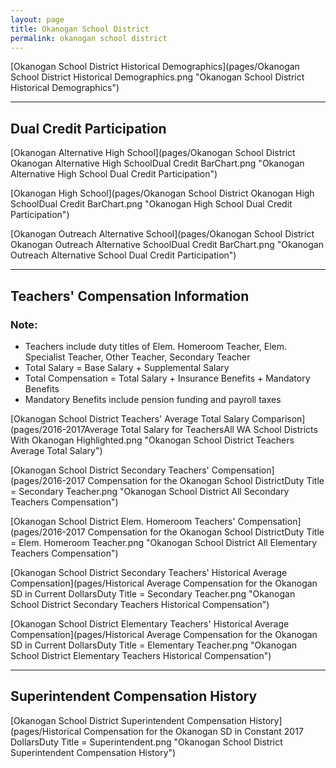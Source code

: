 ```yaml
---
layout: page
title: Okanogan School District
permalink: okanogan school district
---
```



[Okanogan School District Historical Demographics](pages/Okanogan School District Historical Demographics.png "Okanogan School District Historical Demographics")

___

## Dual Credit Participation

[Okanogan Alternative High School](pages/Okanogan School District Okanogan Alternative High SchoolDual Credit BarChart.png "Okanogan Alternative High School Dual Credit Participation")

[Okanogan High School](pages/Okanogan School District Okanogan High SchoolDual Credit BarChart.png "Okanogan High School Dual Credit Participation")

[Okanogan Outreach Alternative School](pages/Okanogan School District Okanogan Outreach Alternative SchoolDual Credit BarChart.png "Okanogan Outreach Alternative School Dual Credit Participation")


___

## Teachers' Compensation Information
### Note:
- Teachers include duty titles of Elem. Homeroom Teacher, Elem. Specialist Teacher, Other Teacher, Secondary Teacher
- Total Salary = Base Salary + Supplemental Salary
- Total Compensation = Total Salary + Insurance Benefits + Mandatory Benefits
- Mandatory Benefits include pension funding and payroll taxes

[Okanogan School District Teachers' Average Total Salary Comparison](pages/2016-2017Average Total Salary for TeachersAll WA School Districts With Okanogan Highlighted.png "Okanogan School District Teachers Average Total Salary")

[Okanogan School District Secondary Teachers' Compensation](pages/2016-2017 Compensation for the Okanogan School DistrictDuty Title = Secondary Teacher.png "Okanogan School District All Secondary Teachers Compensation")

[Okanogan School District Elem. Homeroom Teachers' Compensation](pages/2016-2017 Compensation for the Okanogan School DistrictDuty Title = Elem. Homeroom Teacher.png "Okanogan School District All Elementary Teachers Compensation")

[Okanogan School District Secondary Teachers' Historical Average Compensation](pages/Historical Average Compensation for the Okanogan SD in Current DollarsDuty Title = Secondary Teacher.png "Okanogan School District Secondary Teachers Historical Compensation")

[Okanogan School District Elementary Teachers' Historical Average Compensation](pages/Historical Average Compensation for the Okanogan SD in Current DollarsDuty Title = Elementary Teacher.png "Okanogan School District Elementary Teachers Historical Compensation")


___

## Superintendent Compensation History

[Okanogan School District Superintendent Compensation History](pages/Historical Compensation for the Okanogan SD in Constant 2017 DollarsDuty Title = Superintendent.png "Okanogan School District Superintendent Compensation History")

